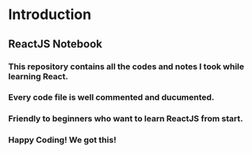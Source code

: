 # Introduction
## ReactJS Notebook
### This repository contains all the codes and notes I took while learning React.
### Every code file is well commented and ducumented.
### Friendly to beginners who want to learn ReactJS from start.
### Happy Coding! We got this!
